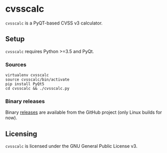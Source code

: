 # cvsscalc

`cvsscalc` is a PyQT-based CVSS v3 calculator.

## Setup

`cvsscalc` requires Python >=3.5 and PyQt.

### Sources

```
virtualenv cvsscalc
source cvsscalc/bin/activate
pip install PyQt5
cd cvsscalc && ./cvsscalc.py
```

### Binary releases

Binary [releases](https://github.com/mattoufoutu/cvsscalc/releases) are available from the GitHub project (only Linux builds for now).

## Licensing

`cvsscalc` is licensed under the GNU General Public License v3.

